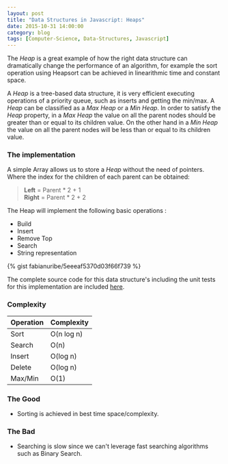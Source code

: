 ```yaml
---
layout: post
title: "Data Structures in Javascript: Heaps"
date: 2015-10-31 14:00:00
category: blog
tags: [Computer-Science, Data-Structures, Javascript]
---
```


The *Heap* is a great example of how the right data structure can dramatically change the performance of an algorithm, for example the sort operation using Heapsort can be achieved in linearithmic time and constant space.

A *Heap* is a tree-based data structure, it is very efficient executing operations of a priority queue, such as inserts and getting the min/max. A *Heap* can be classified as a *Max Heap* or a *Min Heap*. In order to satisfy the *Heap* property, in a *Max Heap* the value on all the parent nodes should be greater than or equal to its children value. On the other hand in a *Min Heap* the value on all the parent nodes will be less than or equal to its children value.

### The implementation
A simple Array allows us to store a  *Heap* without the need of pointers. Where the index for the children of each parent can be obtained:

>
> __Left__ = Parent * 2 + 1  
> __Right__ = Parent * 2 + 2
>

The Heap  will implement the following basic operations :

- Build
- Insert
- Remove Top
- Search
- String representation

{% gist fabianuribe/5eeeaf5370d03f66f739 %}

The complete source code for this data structure's including the unit tests for this implementation are included [here](https://gist.github.com/fabianuribe/5eeeaf5370d03f66f739#file-heap-js).

### Complexity

<div class="complexity-table">
    <table>
        <thead>
            <tr>
                <th>Operation</th>
                <th>Complexity</th>
            </tr>
        </thead>
        <tbody>
            <tr>
                <td>Sort</td>
                <td>O(n log n)</td>
            </tr>
            <tr>
                <td>Search</td>
                <td>O(n)</td>
            </tr>
            <tr>
                <td>Insert</td>
                <td>O(log n)</td>
            </tr>
            <tr>
                <td>Delete</td>
                <td>O(log n)</td>
            </tr>
            <tr>
                <td>Max/Min</td>
                <td>O(1)</td>
            </tr>
        </tbody>
    </table>
</div>

### The Good

- Sorting is achieved in best time space/complexity.

### The Bad

- Searching is slow since we can't leverage fast searching algorithms such as Binary Search.

